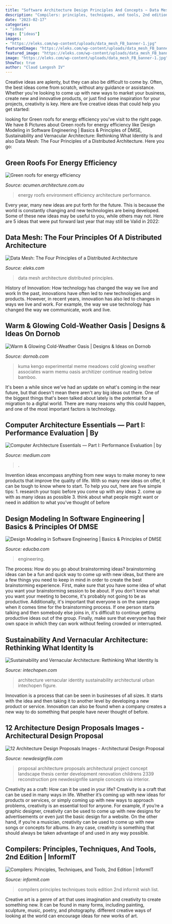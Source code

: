 ```yaml
---
title: "Software Architecture Design Principles And Concepts ~ Data Mesh Architecture Distributed Principles"
description: "Compilers: principles, techniques, and tools, 2nd edition"
date: "2023-02-17"
categories:
- "ideas"
tags: ["ideas"]
images:
- "https://eleks.com/wp-content/uploads/data_mesh_FB_banner-1.jpg"
featuredImage: "https://eleks.com/wp-content/uploads/data_mesh_FB_banner-1.jpg"
featured_image: "https://eleks.com/wp-content/uploads/data_mesh_FB_banner-1.jpg"
image: "https://eleks.com/wp-content/uploads/data_mesh_FB_banner-1.jpg"
ShowToc: true
author: "Claud Langosh IV"
---
```



Creative ideas are aplenty, but they can also be difficult to come by. Often, the best ideas come from scratch, without any guidance or assistance. Whether you're looking to come up with new ways to market your business, create new and innovative products, or just find some inspiration for your projects, creativity is key. Here are five creative ideas that could help you get started: 

	

		
looking for Green roofs for energy efficiency you've visit to the right page. We have 8 Pictures about Green roofs for energy efficiency like Design Modeling in Software Engineering | Basics &amp; Principles of DMSE, Sustainability and Vernacular Architecture: Rethinking What Identity Is and also Data Mesh: The Four Principles of a Distributed Architecture. Here you go:
		
    
## Green Roofs For Energy Efficiency

<img loading=lazy src="https://acumen.architecture.com.au/globalassets/asset-import/images/environment-content-images/cover_kangan.jpg" onerror="this.onerror=null;this.src='https://tse2.mm.bing.net/th?id=OIP.PdAwDXUJoZB_cXij8pGIMwHaE8&amp;pid=15.1';" alt="Green roofs for energy efficiency">

_Source: acumen.architecture.com.au_

>energy roofs environment efficiency architecture performance. 

	

Every year, many new ideas are put forth for the future. This is because the world is constantly changing and new technologies are being developed. Some of these new ideas may be useful to you, while others may not. Here are 5 ideas that were put forward last year that may still be Valid in 2022: 

    
## Data Mesh: The Four Principles Of A Distributed Architecture

<img loading=lazy src="https://eleks.com/wp-content/uploads/data_mesh_FB_banner-1.jpg" onerror="this.onerror=null;this.src='https://tse1.mm.bing.net/th?id=OIP.TnmIJjPMg5Yi7NoKF8-nIgAAAA&amp;pid=15.1';" alt="Data Mesh: The Four Principles of a Distributed Architecture">

_Source: eleks.com_

>data mesh architecture distributed principles. 

	

History of Innovation: How technology has changed the way we live and work
In the past, innovations have often led to new technologies and products. However, in recent years, innovation has also led to changes in ways we live and work. For example, the way we use technology has changed the way we communicate, work and live.

    
## Warm &amp; Glowing Cold-Weather Oasis | Designs &amp; Ideas On Dornob

<img loading=lazy src="https://acdn.architizer.com/thumbnails-PRODUCTION/e5/40/e5409844042e8aea0a50f959d7119768.jpg" onerror="this.onerror=null;this.src='https://tse3.mm.bing.net/th?id=OIP.v85ixWiTJDX2Jd5fLmomdQHaFb&amp;pid=15.1';" alt="Warm &amp; Glowing Cold-Weather Oasis | Designs &amp; Ideas on Dornob">

_Source: dornob.com_

>kuma kengo experimental meme meadows cold glowing weather associates warm memu oasis architizer continue reading below bamboo. 

	

It's been a while since we've had an update on what's coming in the near future, but that doesn't mean there aren't any big ideas out there. One of the biggest things that's been talked about lately is the potential for a migration to a digital world. There are many reasons why this could happen, and one of the most important factors is technology.

    
## Computer Architecture Essentials — Part I: Performance Evaluation | By

<img loading=lazy src="https://miro.medium.com/max/700/0*pPgqu6f2zz76HrQE.jpg" onerror="this.onerror=null;this.src='https://tse2.mm.bing.net/th?id=OIP.NLRfxGZEaMiv_0upRcFZKAHaEK&amp;pid=15.1';" alt="Computer Architecture Essentials — Part I: Performance Evaluation | by">

_Source: medium.com_

>. 

	

Invention ideas encompass anything from new ways to make money to new products that improve the quality of life. With so many new ideas on offer, it can be tough to know where to start. To help you out, here are five simple tips: 1. research your topic before you come up with any ideas 2. come up with as many ideas as possible 3. think about what people might want or need in addition to what you’ve thought of before 
    
## Design Modeling In Software Engineering | Basics &amp; Principles Of DMSE

<img loading=lazy src="https://cdn.educba.com/academy/wp-content/uploads/2020/12/Design-Modeling-in-Software-Engineering-768x427.jpg" onerror="this.onerror=null;this.src='https://tse1.mm.bing.net/th?id=OIP.diowW4WC0G9nGT8-cq1UmwHaEH&amp;pid=15.1';" alt="Design Modeling in Software Engineering | Basics &amp; Principles of DMSE">

_Source: educba.com_

>engineering. 

	

The process: How do you go about brainstorming ideas?
brainstorming ideas can be a fun and quick way to come up with new ideas, but there are a few things you need to keep in mind in order to create the best brainstorming experience. First, make sure that you have some idea of what you want your brainstorming session to be about. If you don't know what you want your meeting to become, it's probably not going to be as productive. Additionally, it's important that everyone is on the same page when it comes time for the brainstorming process. If one person starts talking and then somebody else joins in, it's difficult to continue getting productive ideas out of the group. Finally, make sure that everyone has their own space in which they can work without feeling crowded or interrupted.

    
## Sustainability And Vernacular Architecture: Rethinking What Identity Is

<img loading=lazy src="https://www.intechopen.com/media/chapter/64381/media/F6.png" onerror="this.onerror=null;this.src='https://tse4.mm.bing.net/th?id=OIP.9Nx1FbSDoYIrW4zGV4b-QgHaJo&amp;pid=15.1';" alt="Sustainability and Vernacular Architecture: Rethinking What Identity Is">

_Source: intechopen.com_

>architecture vernacular identity sustainability architectural urban intechopen figure. 

	

Innovation is a process that can be seen in businesses of all sizes. It starts with the idea and then taking it to another level by developing a new product or service. Innovation can also be found when a company creates a new way to do something that people have never thought of before.

    
## 12 Architecture Design Proposals Images - Architectural Design Proposal

<img loading=lazy src="http://www.newdesignfile.com/postpic/2009/06/landscape-architecture-proposal-design_131516.jpg" onerror="this.onerror=null;this.src='https://tse1.mm.bing.net/th?id=OIP.Oalu_wjJMfbrKytgwSRaswHaKe&amp;pid=15.1';" alt="12 Architecture Design Proposals Images - Architectural Design Proposal">

_Source: newdesignfile.com_

>proposal architecture proposals architectural project concept landscape thesis center development renovation childrens 2339 reconstruction pre newdesignfile sample concepts via interior. 

	

Creativity as a craft: How can it be used in your life?
Creativity is a craft that can be used in many ways in life. Whether it’s coming up with new ideas for products or services, or simply coming up with new ways to approach problems, creativity is an essential tool for anyone. For example, if you’re a graphic designer, creativity can be used to come up with new designs for advertisements or even just the basic design for a website. On the other hand, if you’re a musician, creativity can be used to come up with new songs or concepts for albums. In any case, creativity is something that should always be taken advantage of and used in any way possible.

    
## Compilers: Principles, Techniques, And Tools, 2nd Edition | InformIT

<img loading=lazy src="https://www.informit.com/ShowCover.aspx?isbn=0321486811" onerror="this.onerror=null;this.src='https://tse2.mm.bing.net/th?id=OIP.bMYe-odDlG5nHN8AWhz_QAAAAA&amp;pid=15.1';" alt="Compilers: Principles, Techniques, and Tools, 2nd Edition | InformIT">

_Source: informit.com_

>compilers principles techniques tools edition 2nd informit wish list. 

	

Creative art is a genre of art that uses imagination and creativity to create something new. It can be found in many forms, including painting, sculpture, music, poetry, and photography. different creative ways of looking at the world can encourage ideas for new works of art.

